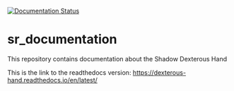 [![Documentation Status](https://readthedocs.org/projects/dexterous-hand/badge/?version=latest)](https://dexterous-hand.readthedocs.io/en/latest/?badge=latest)

# sr_documentation
This repository contains documentation about the Shadow Dexterous Hand

This is the link to the readthedocs version: https://dexterous-hand.readthedocs.io/en/latest/

